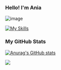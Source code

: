 ### Hello! I'm Ania
![image](https://github.com/annamowinska/annamowinska/assets/107001736/39969c45-f0a0-432d-8627-3546dc23beb0)

[![My Skills](https://skillicons.dev/icons?i=js,html,css,sass,react,nodejs,styledcomponents,svg)](https://skillicons.dev)

### My GitHub Stats

[![Anurag's GitHub stats](https://github-readme-stats.vercel.app/api?username=annamowinska)](https://github.com/annamowinska/github-readme-stats)

![](https://komarev.com/ghpvc/?username=annamowinska&color=red)
